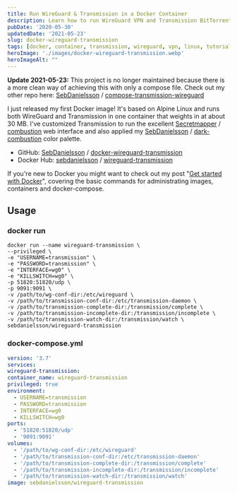 ```yaml
---
title: Run WireGuard & Transmission in a Docker Container
description: Learn how to run WireGuard VPN and Transmission BitTorrent client together in a lightweight Alpine Linux Docker container with a custom dark web interface.
pubDate: '2020-05-30'
updatedDate: '2021-05-23'
slug: docker-wireguard-transmission
tags: [docker, container, transmission, wireguard, vpn, linux, tutorial, guide]
heroImage: './images/docker-wireguard-transmission.webp'
heroImageAlt: ""
---
```


**Update 2021-05-23:** This project is no longer maintained because there is a more clean way of achieving this with only a compose file.
Check out my other repo here: [SebDanielsson](https://github.com/SebDanielsson) / [compose-transmission-wireguard](https://github.com/SebDanielsson/compose-transmission-wireguard)

I just released my first Docker image! It's based on Alpine Linux and runs both WireGuard and Transmission in one container that weights in at about 30 MB. I've customized Transmission to run the excellent [Secretmapper](https://github.com/Secretmapper) / [combustion](https://github.com/Secretmapper/combustion) web interface and also applied my [SebDanielsson](https://github.com/SebDanielsson) / [dark-combustion](https://github.com/SebDanielsson/dark-combustion) color palette.

<!--truncate-->

- GitHub: [SebDanielsson](https://github.com/SebDanielsson) / [docker-wireguard-transmission](https://github.com/SebDanielsson/docker-wireguard-transmission)
- Docker Hub: [sebdanielsson](https://hub.docker.com/u/sebdanielsson) / [wireguard-transmission](https://hub.docker.com/r/sebdanielsson/wireguard-transmission)

If you're new to Docker you might want to check out my post "[Get started with Docker](/get-started-with-docker)", covering the basic commands for administrating images, containers and docker-compose.

## Usage

### docker run

```shell
docker run --name wireguard-transmission \
--privileged \
-e "USERNAME=transmission" \
-e "PASSWORD=transmission" \
-e "INTERFACE=wg0" \
-e "KILLSWITCH=wg0" \
-p 51820:51820/udp \
-p 9091:9091 \
-v /path/to/wg-conf-dir:/etc/wireguard \
-v /path/to/transmission-conf-dir:/etc/transmission-daemon \
-v /path/to/transmission-complete-dir:/transmission/complete \
-v /path/to/transmission-incomplete-dir:/transmission/incomplete \
-v /path/to/transmission-watch-dir:/transmission/watch \
sebdanielsson/wireguard-transmission
```

### docker-compose.yml

```yaml
version: '3.7'
services:
wireguard-transmission:
container_name: wireguard-transmission
privileged: true
environment:
  - USERNAME=transmission
  - PASSWORD=transmission
  - INTERFACE=wg0
  - KILLSWITCH=wg0
ports:
  - '51820:51820/udp'
  - '9091:9091'
volumes:
  - '/path/to/wg-conf-dir:/etc/wireguard'
  - '/path/to/transmission-conf-dir:/etc/transmission-daemon'
  - '/path/to/transmission-complete-dir:/transmission/complete'
  - '/path/to/transmission-incomplete-dir:/transmission/incomplete'
  - '/path/to/transmission-watch-dir:/transmission/watch'
image: sebdanielsson/wireguard-transmission
```
